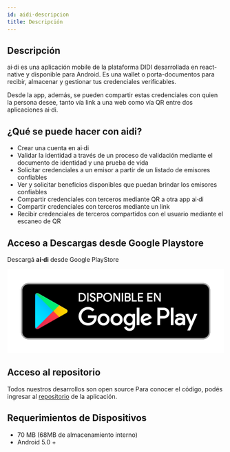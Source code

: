 ```yaml
---
id: aidi-descripcion
title: Descripción
---
```


## Descripción
ai·di es una aplicación mobile de la plataforma DIDI desarrollada en react-native y disponible para Android. Es una wallet o porta-documentos para recibir, almacenar y gestionar tus credenciales verificables.

Desde la app, además, se pueden compartir estas credenciales con quien la persona desee, tanto vía link a una web como vía QR entre dos aplicaciones ai·di.

## ¿Qué se puede hacer con aidi?
* Crear una cuenta en ai·di
* Validar la identidad a través de un proceso de validación mediante el documento de identidad y una prueba de vida
* Solicitar credenciales a un emisor a partir de un listado de emisores confiables
* Ver y solicitar beneficios disponibles que puedan brindar los emisores confiables
* Compartir credenciales con terceros mediante QR a otra app ai·di
* Compartir credenciales con terceros mediante un link
* Recibir credenciales de terceros compartidos con el usuario mediante el escaneo de QR


## Acceso a Descargas desde Google Playstore
Descargá **ai·di** desde Google PlayStore

[![playstore](../images/playstore.png 'Descargá **ai·di** desde Google PlayStore')](https://play.google.com/store/apps/details?id=com.aidi)

## Acceso al repositorio
Todos nuestros desarrollos son open source 
Para conocer el código, podés ingresar al [repositorio](https://github.com/ong-bitcoin-argentina/DIDI-SSI-Mobile) de la aplicación.

## Requerimientos de Dispositivos
* 70 MB (68MB de almacenamiento interno)
* Android 5.0 +